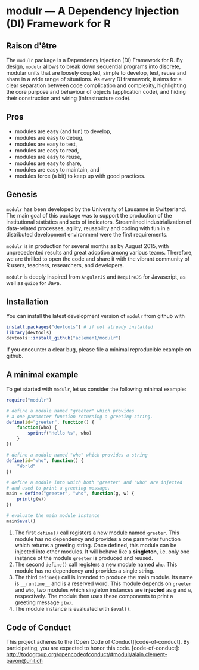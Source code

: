 # modulr — A Dependency Injection (DI) Framework for R

## Raison d'être

The `modulr` package is a Dependency Injection (DI) Framework for R. By design, `modulr` allows to break down sequential programs into discrete, modular units that are loosely coupled, simple to develop, test, reuse and share in a wide range of situations. As every DI framework, it aims for a clear separation between code complication and complexity, highlighting the core purpose and behaviour of objects (application code), and hiding their construction and wiring (infrastructure code). 

## Pros

  * modules are easy (and fun) to develop,
  * modules are easy to debug,
  * modules are easy to test,
  * modules are easy to read,
  * modules are easy to reuse,
  * modules are easy to share,
  * modules are easy to maintain, and
  * modules force (a bit) to keep up with good practices.

## Genesis

`modulr` has been developed by the University of Lausanne in Switzerland. The main goal of this package was to support the production of the institutional statistics and sets of indicators. Streamlined industrialization of data-related processes, agility, reusability and coding with fun in a distributed development environment were the first requirements. 

`modulr` is in production for several months as by August 2015, with unprecedented results and great adoption among various teams. Therefore, we are thrilled to open the code and share it with the vibrant community of R users, teachers, researchers, and developers.

`modulr` is deeply inspired from `AngularJS` and `RequireJS` for Javascript, as well as `guice` for Java.

## Installation

You can install the latest development version of `modulr` from github with
``` r
install.packages("devtools") # if not already installed
library(devtools)
devtools::install_github("aclemen1/modulr")
```

If you encounter a clear bug, please file a minimal reproducible example on github.

## A minimal example

To get started with `modulr`, let us consider the following minimal example:

``` r
require("modulr")

# define a module named "greeter" which provides 
# a one parameter function returning a greeting string.
define(id="greeter", function() {
    function(who) {
        sprintf("Hello %s", who)
    }
})

# define a module named "who" which provides a string
define(id="who", function() {
    "World"
})

# define a module into which both "greeter" and "who" are injected
# and used to print a greeting message.
main = define("greeter", "who", function(g, w) {
    print(g(w))
})

# evaluate the main module instance
main$eval()
```

  1. The first `define()` call registers a new module named `greeter`. This module has no dependency and provides a one parameter function which returns a greeting string. Once defined, this module can be injected into other modules. It will behave like a __singleton__, i.e. only one instance of the module `greeter` is produced and reused.
  2. The second `define()` call registers a new module named `who`. This module has no dependency and provides a single string.
  3. The third `define()` call is intended to produce the main module. Its name is `__runtime__` and is a reserved word. This module depends on `greeter` and `who`, two modules which singleton instances are __injected__ as `g` and `w`, respectively. The module then uses these components to print a greeting message `g(w)`.
  4. The module instance is evaluated with `$eval()`.

## Code of Conduct

This project adheres to the [Open Code of Conduct][code-of-conduct]. By participating, you are expected to honor this code.
[code-of-conduct]: http://todogroup.org/opencodeofconduct/#modulr/alain.clement-pavon@unil.ch
